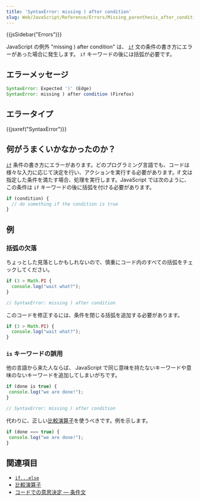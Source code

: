 ```yaml
---
title: 'SyntaxError: missing ) after condition'
slug: Web/JavaScript/Reference/Errors/Missing_parenthesis_after_condition
---
```


{{jsSidebar("Errors")}}

JavaScript の例外 "missing ) after condition" は、 [`if`](/ja/docs/Web/JavaScript/Reference/Statements/if...else) 文の条件の書き方にエラーがあった場合に発生します。 `if` キーワードの後には括弧が必要です。

## エラーメッセージ

```js
SyntaxError: Expected ')' (Edge)
SyntaxError: missing ) after condition (Firefox)
```

## エラータイプ

{{jsxref("SyntaxError")}}

## 何がうまくいかなかったのか？

[`if`](/ja/docs/Web/JavaScript/Reference/Statements/if...else) 条件の書き方にエラーがあります。どのプログラミング言語でも、コードは様々な入力に応じて決定を行い、アクションを実行する必要があります。if 文は指定した条件を満たす場合、処理を実行します。JavaScript では次のように、この条件は `if` キーワードの後に括弧を付ける必要があります。

```js
if (condition) {
  // do something if the condition is true
}
```

## 例

### 括弧の欠落

ちょっとした見落としかもしれないので、慎重にコード内のすべての括弧をチェックしてください。

```js example-bad
if (3 > Math.PI {
  console.log("wait what?");
}

// SyntaxError: missing ) after condition
```

このコードを修正するには、条件を閉じる括弧を追加する必要があります。

```js example-good
if (3 > Math.PI) {
  console.log("wait what?");
}
```

### `is` キーワードの誤用

他の言語から来た人ならば、 JavaScript で同じ意味を持たないキーワードや意味のないキーワードを追加してしまいがちです。

```js example-bad
if (done is true) {
 console.log("we are done!");
}

// SyntaxError: missing ) after condition
```

代わりに、正しい[比較演算子](/ja/docs/Web/JavaScript/Reference/Operators/Comparison_Operators)を使うべきです。例を示します。

```js example-good
if (done === true) {
 console.log("we are done!");
}
```

## 関連項目

- [`if...else`](/ja/docs/Web/JavaScript/Reference/Statements/if...else)
- [比較演算子](/ja/docs/Web/JavaScript/Reference/Operators/Comparison_Operators)
- [コードでの意思決定 — 条件文](/ja/docs/Learn/JavaScript/Building_blocks/conditionals)
